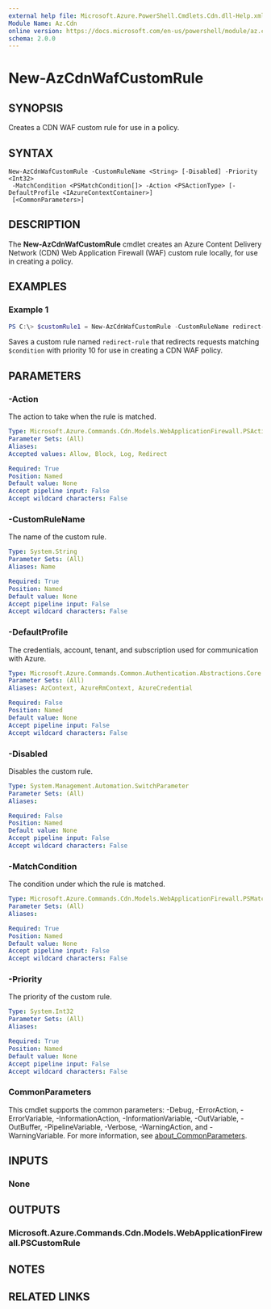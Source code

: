```yaml
---
external help file: Microsoft.Azure.PowerShell.Cmdlets.Cdn.dll-Help.xml
Module Name: Az.Cdn
online version: https://docs.microsoft.com/en-us/powershell/module/az.cdn/new-azcdnwafcustomrule
schema: 2.0.0
---
```


# New-AzCdnWafCustomRule

## SYNOPSIS
Creates a CDN WAF custom rule for use in a policy.

## SYNTAX

```
New-AzCdnWafCustomRule -CustomRuleName <String> [-Disabled] -Priority <Int32>
 -MatchCondition <PSMatchCondition[]> -Action <PSActionType> [-DefaultProfile <IAzureContextContainer>]
 [<CommonParameters>]
```

## DESCRIPTION
The **New-AzCdnWafCustomRule** cmdlet creates an Azure Content Delivery Network (CDN) Web
Application Firewall (WAF) custom rule locally, for use in creating a policy.

## EXAMPLES

### Example 1
```powershell
PS C:\> $customRule1 = New-AzCdnWafCustomRule -CustomRuleName redirect-rule -Priority 10 -MatchCondition $condition -Action Redirect
```

Saves a custom rule named `redirect-rule` that redirects requests matching `$condition` with priority 10 for use in
creating a CDN WAF policy.

## PARAMETERS

### -Action
The action to take when the rule is matched.

```yaml
Type: Microsoft.Azure.Commands.Cdn.Models.WebApplicationFirewall.PSActionType
Parameter Sets: (All)
Aliases:
Accepted values: Allow, Block, Log, Redirect

Required: True
Position: Named
Default value: None
Accept pipeline input: False
Accept wildcard characters: False
```

### -CustomRuleName
The name of the custom rule.

```yaml
Type: System.String
Parameter Sets: (All)
Aliases: Name

Required: True
Position: Named
Default value: None
Accept pipeline input: False
Accept wildcard characters: False
```

### -DefaultProfile
The credentials, account, tenant, and subscription used for communication with Azure.

```yaml
Type: Microsoft.Azure.Commands.Common.Authentication.Abstractions.Core.IAzureContextContainer
Parameter Sets: (All)
Aliases: AzContext, AzureRmContext, AzureCredential

Required: False
Position: Named
Default value: None
Accept pipeline input: False
Accept wildcard characters: False
```

### -Disabled
Disables the custom rule.

```yaml
Type: System.Management.Automation.SwitchParameter
Parameter Sets: (All)
Aliases:

Required: False
Position: Named
Default value: None
Accept pipeline input: False
Accept wildcard characters: False
```

### -MatchCondition
The condition under which the rule is matched.

```yaml
Type: Microsoft.Azure.Commands.Cdn.Models.WebApplicationFirewall.PSMatchCondition[]
Parameter Sets: (All)
Aliases:

Required: True
Position: Named
Default value: None
Accept pipeline input: False
Accept wildcard characters: False
```

### -Priority
The priority of the custom rule.

```yaml
Type: System.Int32
Parameter Sets: (All)
Aliases:

Required: True
Position: Named
Default value: None
Accept pipeline input: False
Accept wildcard characters: False
```

### CommonParameters
This cmdlet supports the common parameters: -Debug, -ErrorAction, -ErrorVariable, -InformationAction, -InformationVariable, -OutVariable, -OutBuffer, -PipelineVariable, -Verbose, -WarningAction, and -WarningVariable. For more information, see [about_CommonParameters](http://go.microsoft.com/fwlink/?LinkID=113216).

## INPUTS

### None

## OUTPUTS

### Microsoft.Azure.Commands.Cdn.Models.WebApplicationFirewall.PSCustomRule

## NOTES

## RELATED LINKS
